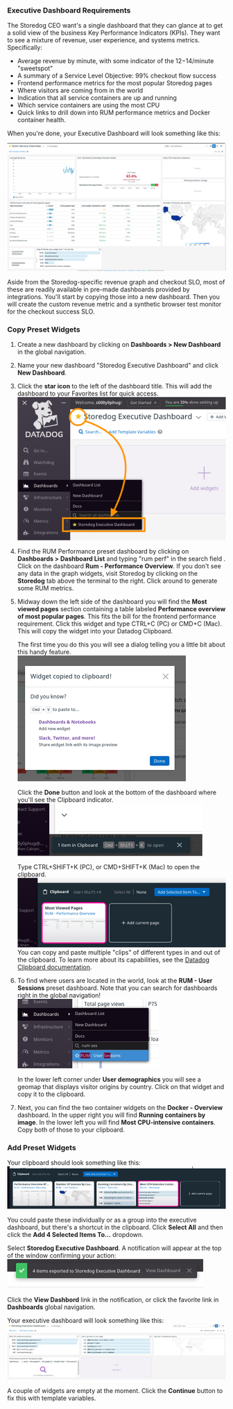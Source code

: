### Executive Dashboard Requirements
The Storedog CEO want's a single dashboard that they can glance at to get a solid view of the business Key Performance Indicators (KPIs). They want to see a mixture of revenue, user experience, and systems metrics. Specifically:

  - Average revenue by minute, with some indicator of the $12-$14/minute "sweetspot"
  - A summary of a Service Level Objective: 99% checkout flow success
  - Frontend performance metrics for the most popular Storedog pages
  - Where visitors are coming from in the world
  - Indication that all service containers are up and running 
  - Which service containers are using the most CPU
  - Quick links to drill down into RUM performance metrics and Docker container health.

When you're done, your Executive Dashboard will look something like this:

![Executive Dashboard goal](./assets/executive_dashboard_goal.png)

Aside from the Storedog-specific revenue graph and checkout SLO, most of these are readily available in pre-made dashboards provided by integrations. You'll start by copying those into a new dashboard. Then you will create the custom revenue metric and a synthetic browser test monitor for the checkout success SLO.

### Copy Preset Widgets

1. Create a new dashboard by clicking on **Dashboards > New Dashboard** in the global navigation.
1. Name your new dashboard "Storedog Executive Dashboard" and click **New Dashboard**.
1. Click the **star icon** to the left of the dashboard title. This will add the dashboard to your Favorites list for quick access. ![Starred dashboard in Favorites list](./assets/starred_dashboard_favorites.png)
1. Find the RUM Performance preset dashboard by clicking on **Dashboards > Dashboard List** and typing "rum perf" in the search field . Click on the dashboard **Rum - Performance Overview**. If you don't see any data in the graph widgets, visit Storedog by clicking on the **Storedog** tab above the terminal to the right. Click around to generate some RUM metrics.
1. Midway down the left side of the dashboard you will find the **Most viewed pages** section containing a table labeled **Performance overview of most popular pages**. This fits the bill for the frontend performance requirement. Click this widget and type CTRL+C (PC) or CMD+C (Mac). This will copy the widget into your Datadog Clipboard. 

   The first time you do this you will see a dialog telling you a little bit about this handy feature. ![Widget copied info modal](./assets/widget_copied_modal.png)
   
   Click the **Done** button and look at the bottom of the dashboard where you'll see the Clipboard indicator. ![Clipboard indicator](./assets/clipboard_indicator.png)

   Type CTRL+SHIFT+K (PC), or CMD+SHIFT+K (Mac) to open the clipboard. ![Clipboard panel open](./assets/clipboard_panel_open.png) You can copy and paste multiple "clips" of different types in and out of the clipboard. To learn more about its capabilities, see the [Datadog Clipboard documentation](https://docs.datadoghq.com/monitors/incident_management/datadog_clipboard/).
1. To find where users are located in the world, look at the **RUM - User Sessions** preset dashboard. Note that you can search for dashboards right in the global navigation! ![Global navigation dashboard search](./assets/global_nav_dash_search.png)

   In the lower left corner under **User demographics** you will see a geomap that displays visitor origins by country. Click on that widget and copy it to the clipboard.
1. Next, you can find the two container widgets on the **Docker - Overview** dashboard. In the upper right you will find **Running containers by image**. In the lower left you will find **Most CPU-intensive containers**. Copy both of those to your clipboard.

### Add Preset Widgets
Your clipboard should look something like this: ![Clipboard with preset widgets](./assets/clipboard_with_widgets.png)

You could paste these individually or as a group into the executive dashboard, but there's a shortcut in the clipboard. Click **Select All** and then click the **Add 4 Selected Items To...** dropdown.

Select **Storedog Executive Dashboard**. A notification will appear at the top of the window confirming your action: ![Added to dashboard confirmation](./assets/added_to_dash_confirmation.png)

Click the **View Dashbord** link in the notification, or click the favorite link in **Dashboards** global navigation.

Your executive dashboard will look something like this: ![Executive dashboard in progress](./assets/exec_dash_in_progress.png)

A couple of widgets are empty at the moment. Click the **Continue** button to fix this with template variables.